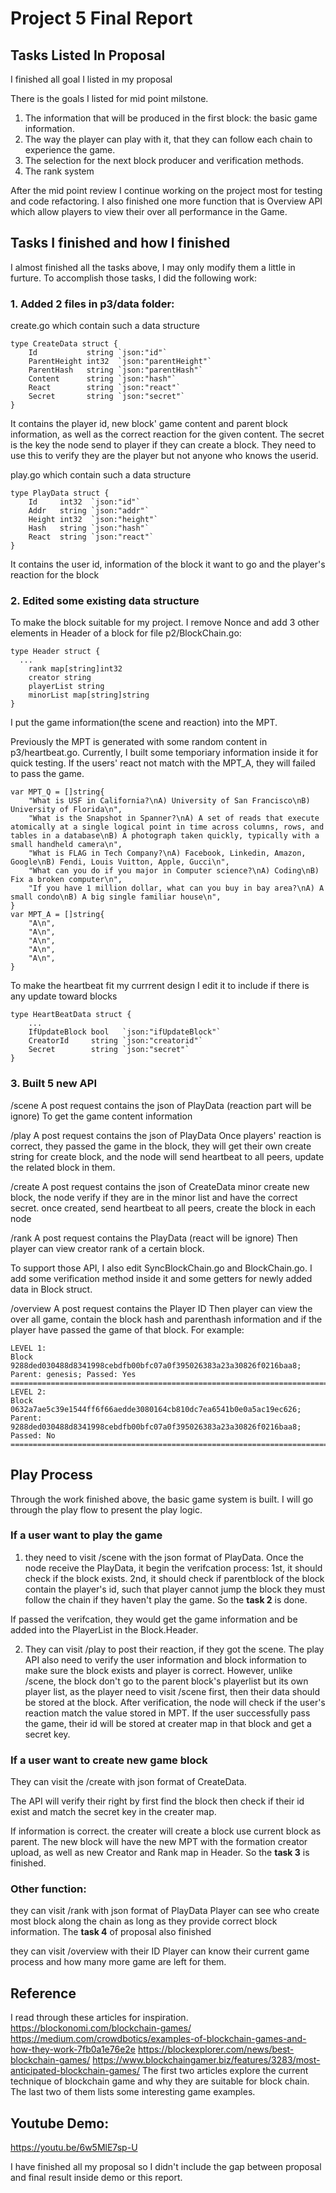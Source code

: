 # Project 5 Final Report


## Tasks Listed In Proposal 

I finished all goal I listed in my proposal

There is the goals I listed for mid point milstone.

1. The information that will be produced in the first block: the basic game information.
2. The way the player can play with it, that they can follow each chain to experience the game.
3. The selection for the next block producer and verification methods.
4. The rank system

After the mid point review I continue working on the project most for testing and code refactoring. I also finished one more function that is Overview API which allow players to view their over all performance in the Game. 


## Tasks I finished and how I finished
I almost finished all the tasks above, I may only modify them a little in furture. To accomplish those tasks, I did the following work: 
### 1. Added 2 files in p3/data folder: 
create.go which contain such a data structure
~~~~
type CreateData struct {
	Id           string `json:"id"`
	ParentHeight int32  `json:"parentHeight"`
	ParentHash   string `json:"parentHash"`
	Content      string `json:"hash"`
	React        string `json:"react"`
	Secret       string `json:"secret"`
}
~~~~
It contains the player id, new block' game content and parent block information, as well as the correct reaction for the given content.
The secret is the key the node send to player if they can create a block. They need to use this to verify they are the player but not anyone who knows the userid.

play.go which contain such a data structure
~~~~
type PlayData struct {
	Id     int32  `json:"id"`
	Addr   string `json:"addr"`
	Height int32  `json:"height"`
	Hash   string `json:"hash"`
	React  string `json:"react"`
}
~~~~
It contains the user id, information of the block it want to go and the player's reaction for the block


### 2. Edited some existing data structure
To make the block suitable for my project.
I remove Nonce and add 3 other elements in Header of a block for file p2/BlockChain.go:
~~~~
type Header struct {
  ...
	rank map[string]int32
	creator string
	playerList string
	minorList map[string]string
}
~~~~
I put the game information(the scene and reaction) into the MPT.

Previously the MPT is generated with some random content in p3/heartbeat.go.
Currently, I built some temporiary information inside it for quick testing. If the users' react not match with the MPT_A, they will failed to pass the game. 
~~~~
var MPT_Q = []string{
	"What is USF in California?\nA) University of San Francisco\nB) University of Florida\n",
	"What is the Snapshot in Spanner?\nA) A set of reads that execute atomically at a single logical point in time across columns, rows, and tables in a database\nB) A photograph taken quickly, typically with a small handheld camera\n",
	"What is FLAG in Tech Company?\nA) Facebook, Linkedin, Amazon, Google\nB) Fendi, Louis Vuitton, Apple, Gucci\n",
	"What can you do if you major in Computer science?\nA) Coding\nB) Fix a broken computer\n",
	"If you have 1 million dollar, what can you buy in bay area?\nA) A small condo\nB) A big single familiar house\n",
}
var MPT_A = []string{
	"A\n",
	"A\n",
	"A\n",
	"A\n",
	"A\n",
}
~~~~

To make the heartbeat fit my currrent design I edit it to include if there is any update toward blocks 

~~~~
type HeartBeatData struct {
	...
	IfUpdateBlock bool   `json:"ifUpdateBlock"`
	CreatorId     string `json:"creatorid"`
	Secret        string `json:"secret"`
}
~~~~

### 3. Built 5 new API
/scene
A post request contains the json of PlayData (reaction part will be ignore)
To get the game content information

/play
A post request contains the json of PlayData
Once players' reaction is correct, they passed the game in the block, they will get their own create string for create block, and the node will send heartbeat to all peers, update the related block in them.

/create
A post request contains the json of CreateData
minor create new block, the node verify if they are in the minor list and have the correct secret. 
once created, send heartbeat to all peers, create the block in each node

/rank
A post request contains the PlayData (react will be ignore)
Then player can view creator rank of a certain block.

To support those API, I also edit SyncBlockChain.go and BlockChain.go. I add some verification method inside it and some getters for newly added data in Block struct.

/overview
A post request contains the Player ID
Then player can view the over all game, contain the block hash and parenthash information and if the player have passed the game of that block.
For example:

~~~~
LEVEL 1: 
Block  9288ded030488d8341998cebdfb00bfc07a0f395026383a23a30826f0216baa8; Parent: genesis; Passed: Yes
======================================================================================================================================================
LEVEL 2: 
Block  0632a7ae5c39e1544ff6f66aedde3080164cb810dc7ea6541b0e0a5ac19ec626; Parent: 9288ded030488d8341998cebdfb00bfc07a0f395026383a23a30826f0216baa8; Passed: No
======================================================================================================================================================
~~~~


## Play Process 

Through the work finished above, the basic game system is built. I will go through the play flow to present the play logic.

### If a user want to play the game
1. they need to visit /scene with the json format of PlayData. Once the node receive the PlayData, it begin the verifcation process: 1st, it should check if the block exists. 2nd, it should check if parentblock of the block contain the player's id, such that player cannot jump the block they must follow the chain if they haven't play the game. So the **task 2** is done.

If passed the verifcation, they would get the game information and be added into the PlayerList in the Block.Header. 

2. They can visit /play to post their reaction, if they got the scene.
The play API also need to verify the user information and block information to make sure the block exists and player is correct. However, unlike /scene, the block don't go to the parent block's playerlist but its own player list, as the player need to visit /scene first, then their data should be stored at the block. 
After verification, the node will check if the user's reaction match the value stored in MPT.
If the user successfully pass the game, their id will be stored at creater map in that block and get a secret key.

###  If a user want to create new game block
They can visit the /create with json format of CreateData.

The API will verify their right by first find the block then check if their id exist and match the secret key in the creater map.

If information is correct. the creater will create a block use current block as parent. The new block will have the new MPT with the formation creator upload, as well as new Creator and Rank map in Header. So the **task 3** is finished.

###  Other function: 
they can visit /rank with json format of PlayData
Player can see who create most block along the chain as long as they provide correct block information. The **task 4** of proposal also finished

they can visit /overview with their ID
Player can know their current game process and how many more game are left for them.


## Reference
I read through these articles for inspiration.
https://blockonomi.com/blockchain-games/
https://medium.com/crowdbotics/examples-of-blockchain-games-and-how-they-work-7fb0a1e76e2e
https://blockexplorer.com/news/best-blockchain-games/
https://www.blockchaingamer.biz/features/3283/most-anticipated-blockchain-games/
The first two articles explore the current technique of blockchain game and why they are suitable for block chain.
The last two of them lists some interesting game examples. 

## Youtube Demo:
https://youtu.be/6w5MlE7sp-U

I have finished all my proposal so I didn't include the gap between proposal and final result inside demo or this report.
